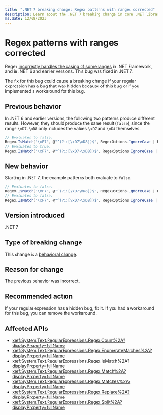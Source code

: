 ```yaml
---
title: ".NET 7 breaking change: Regex patterns with ranges corrected"
description: Learn about the .NET 7 breaking change in core .NET libraries where regular expressions that have ranges in the pattern and are used with the RegexOptions.IgnoreCase option might break.
ms.date: 12/08/2023
---
```

# Regex patterns with ranges corrected

Regex [incorrectly handles the casing of some ranges](https://github.com/dotnet/runtime/issues/36149) in .NET Framework, and in .NET 6 and earlier versions. This bug was fixed in .NET 7.

The fix for this bug could cause a breaking change if your regular expression has a bug that was hidden because of this bug or if you implemented a workaround for this bug.

## Previous behavior

In .NET 6 and earlier versions, the following two patterns produce different results. However, they should produce the same result (`false`), since the range `\xD7-\xD8` only includes the values `\xD7` and `\xD8` themselves.

```csharp
// Evaluates to false.
Regex.IsMatch("\xF7", @"^(?i:[\xD7\xD8])$", RegexOptions.IgnoreCase | RegexOptions.CultureInvariant);
// Evaluates to true.
Regex.IsMatch("\xF7", @"^(?i:[\xD7-\xD8])$", RegexOptions.IgnoreCase | RegexOptions.CultureInvariant);
```

## New behavior

Starting in .NET 7, the example patterns both evaluate to `false`.

```csharp
// Evaluates to false.
Regex.IsMatch("\xF7", @"^(?i:[\xD7\xD8])$", RegexOptions.IgnoreCase | RegexOptions.CultureInvariant);
// Evaluates to false.
Regex.IsMatch("\xF7", @"^(?i:[\xD7-\xD8])$", RegexOptions.IgnoreCase | RegexOptions.CultureInvariant);
```

## Version introduced

.NET 7

## Type of breaking change

This change is a [behavioral change](../../categories.md#behavioral-change).

## Reason for change

The previous behavior was incorrect.

## Recommended action

If your regular expression has a hidden bug, fix it. If you had a workaround for this bug, you can remove the workaround.

## Affected APIs

- <xref:System.Text.RegularExpressions.Regex.Count%2A?displayProperty=fullName>
- <xref:System.Text.RegularExpressions.Regex.EnumerateMatches%2A?displayProperty=fullName>
- <xref:System.Text.RegularExpressions.Regex.IsMatch%2A?displayProperty=fullName>
- <xref:System.Text.RegularExpressions.Regex.Match%2A?displayProperty=fullName>
- <xref:System.Text.RegularExpressions.Regex.Matches%2A?displayProperty=fullName>
- <xref:System.Text.RegularExpressions.Regex.Replace%2A?displayProperty=fullName>
- <xref:System.Text.RegularExpressions.Regex.Split%2A?displayProperty=fullName>
